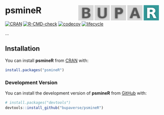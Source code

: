 
<!-- README.md is generated from README.Rmd. Please edit that file -->

# psmineR <a href="https://bupaverse.github.io/psmineR/"><img src="man/figures/logo.png" align="right" height="50" /></a>

<!-- badges: start -->

[![CRAN](https://www.r-pkg.org/badges/version/psmineR)](https://CRAN.R-project.org/package=psmineR)
[![R-CMD-check](https://github.com/bupaverse/psmineR/actions/workflows/R-CMD-check.yaml/badge.svg)](https://github.com/bupaverse/psmineR/actions/workflows/R-CMD-check.yaml)
[![codecov](https://codecov.io/gh/bupaverse/psmineR/branch/main/graph/badge.svg)](https://app.codecov.io/gh/bupaverse/psmineR?branch=main)
[![lifecycle](https://img.shields.io/badge/lifecycle-experimental-orange.svg)](https://lifecycle.r-lib.org/articles/stages.html#experimental)
<!-- badges: end -->

…

## Installation

You can install **psmineR** from [CRAN](https://cran.r-project.org/)
with:

``` r
install.packages("psmineR")
```

### Development Version

You can install the development version of **psmineR** from
[GitHub](https://github.com/) with:

``` r
# install.packages("devtools")
devtools::install_github("bupaverse/psmineR")
```
